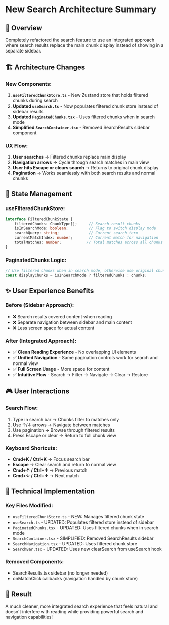 # New Search Architecture Summary

## 🎯 **Overview**

Completely refactored the search feature to use an integrated approach where search results replace the main chunk display instead of showing in a separate sidebar.

## 🏗️ **Architecture Changes**

### **New Components:**

1. **`useFilteredChunkStore.ts`** - New Zustand store that holds filtered chunks during search
2. **Updated `useSearch.ts`** - Now populates filtered chunk store instead of sidebar results
3. **Updated `PaginatedChunks.tsx`** - Uses filtered chunks when in search mode
4. **Simplified `SearchContainer.tsx`** - Removed SearchResults sidebar component

### **UX Flow:**

1. **User searches** → Filtered chunks replace main display
2. **Navigation arrows** → Cycle through search matches in main view
3. **User hits Escape or clears search** → Returns to original chunk display
4. **Pagination** → Works seamlessly with both search results and normal chunks

## 🔄 **State Management**

### **useFilteredChunkStore:**

```typescript
interface FilteredChunkState {
    filteredChunks: ChunkType[];     // Search result chunks
    isInSearchMode: boolean;         // Flag to switch display mode
    searchQuery: string;             // Current search term
    currentMatchIndex: number;       // Current match for navigation
    totalMatches: number;           // Total matches across all chunks
}
```

### **PaginatedChunks Logic:**

```typescript
// Use filtered chunks when in search mode, otherwise use original chunks
const displayChunks = isInSearchMode ? filteredChunks : chunks;
```

## ✨ **User Experience Benefits**

### **Before (Sidebar Approach):**

- ❌ Search results covered content when reading
- ❌ Separate navigation between sidebar and main content
- ❌ Less screen space for actual content

### **After (Integrated Approach):**

- ✅ **Clean Reading Experience** - No overlapping UI elements
- ✅ **Unified Navigation** - Same pagination controls work for search and normal view
- ✅ **Full Screen Usage** - More space for content
- ✅ **Intuitive Flow** - Search → Filter → Navigate → Clear → Restore

## 🎮 **User Interactions**

### **Search Flow:**

1. Type in search bar → Chunks filter to matches only
2. Use ↑/↓ arrows → Navigate between matches
3. Use pagination → Browse through filtered results
4. Press Escape or clear → Return to full chunk view

### **Keyboard Shortcuts:**

- **Cmd+K / Ctrl+K** → Focus search bar
- **Escape** → Clear search and return to normal view
- **Cmd+↑ / Ctrl+↑** → Previous match
- **Cmd+↓ / Ctrl+↓** → Next match

## 🔧 **Technical Implementation**

### **Key Files Modified:**

- `useFilteredChunkStore.ts` - NEW: Manages filtered chunk state
- `useSearch.ts` - UPDATED: Populates filtered store instead of sidebar
- `PaginatedChunks.tsx` - UPDATED: Uses filtered chunks when in search mode
- `SearchContainer.tsx` - SIMPLIFIED: Removed SearchResults sidebar
- `SearchNavigation.tsx` - UPDATED: Uses filtered chunk store
- `SearchBar.tsx` - UPDATED: Uses new clearSearch from useSearch hook

### **Removed Components:**

- SearchResults.tsx sidebar (no longer needed)
- onMatchClick callbacks (navigation handled by chunk store)

## 🎉 **Result**

A much cleaner, more integrated search experience that feels natural and doesn't interfere with reading while providing powerful search and navigation capabilities!

